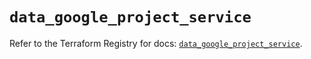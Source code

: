 # `data_google_project_service`

Refer to the Terraform Registry for docs: [`data_google_project_service`](https://registry.terraform.io/providers/hashicorp/google/6.1.0/docs/data-sources/project_service).
